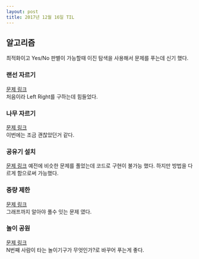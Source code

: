 ```yaml
---
layout: post
title: 2017년 12월 16일 TIL
---
```

## 알고리즘
최적화이고 Yes/No 판별이 가능할때 이진 탐색을 사용해서 문제를 푸는데 신기 했다. 

### 랜선 자르기
[문제 링크](https://www.acmicpc.net/problem/1654)     
처음이라 Left Right를 구하는데 힘들었다.

### 나무 자르기
[문제 링크](https://www.acmicpc.net/problem/2805)             
이번에는 조금 괜찮았던거 같다.

### 공유기 설치
[문제 링크](https://www.acmicpc.net/problem/2110)
예전에 비슷한 문제를 풀었는데 코드로 구현이 불가능 했다. 하지만 방법을 다르게 함으로써 가능했다.

### 중량 제한
[문제 링크](https://www.acmicpc.net/problem/1939)       
그래프까지 알아야 풀수 잇는 문제 였다. 

### 놀이 공원
[문제 링크](https://www.acmicpc.net/problem/1561)      
N번째 사람이 타는 놀이기구가 무엇인가?로 바꾸어 푸는게 좋다.
